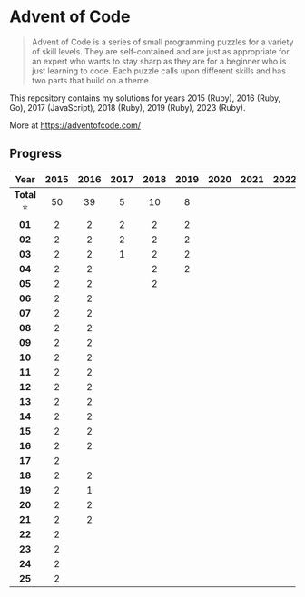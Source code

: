 # Advent of Code

> Advent of Code is a series of small programming puzzles for a variety of skill
> levels. They are self-contained and are just as appropriate for an expert who
> wants to stay sharp as they are for a beginner who is just learning to code.
> Each puzzle calls upon different skills and has two parts that build on a
> theme.

This repository contains my solutions for years 2015 (Ruby), 2016 (Ruby, Go), 2017 (JavaScript), 2018 (Ruby), 2019 (Ruby), 2023 (Ruby).

More at https://adventofcode.com/

## Progress

| Year      | 2015 | 2016 | 2017 | 2018 | 2019 | 2020 | 2021 | 2022 | 2023 |
| :-:       | :-:  | :-:  | :-:  | :-:  | :-:  | :-:  | :-:  | :-:  | :-:  |
| **Total** ⭐ | 50   | 39   | 5    | 10   | 8    |      |      |      | 8    |
| **01**    | 2    | 2    | 2    | 2    | 2    |      |      |      | 2    |
| **02**    | 2    | 2    | 2    | 2    | 2    |      |      |      | 2    |
| **03**    | 2    | 2    | 1    | 2    | 2    |      |      |      | 2    |
| **04**    | 2    | 2    |      | 2    | 2    |      |      |      | 2    |
| **05**    | 2    | 2    |      | 2    |      |      |      |      |      |
| **06**    | 2    | 2    |      |      |      |      |      |      |      |
| **07**    | 2    | 2    |      |      |      |      |      |      |      |
| **08**    | 2    | 2    |      |      |      |      |      |      |      |
| **09**    | 2    | 2    |      |      |      |      |      |      |      |
| **10**    | 2    | 2    |      |      |      |      |      |      |      |
| **11**    | 2    | 2    |      |      |      |      |      |      |      |
| **12**    | 2    | 2    |      |      |      |      |      |      |      |
| **13**    | 2    | 2    |      |      |      |      |      |      |      |
| **14**    | 2    | 2    |      |      |      |      |      |      |      |
| **15**    | 2    | 2    |      |      |      |      |      |      |      |
| **16**    | 2    | 2    |      |      |      |      |      |      |      |
| **17**    | 2    |      |      |      |      |      |      |      |      |
| **18**    | 2    | 2    |      |      |      |      |      |      |      |
| **19**    | 2    | 1    |      |      |      |      |      |      |      |
| **20**    | 2    | 2    |      |      |      |      |      |      |      |
| **21**    | 2    | 2    |      |      |      |      |      |      |      |
| **22**    | 2    |      |      |      |      |      |      |      |      |
| **23**    | 2    |      |      |      |      |      |      |      |      |
| **24**    | 2    |      |      |      |      |      |      |      |      |
| **25**    | 2    |      |      |      |      |      |      |      |      |


